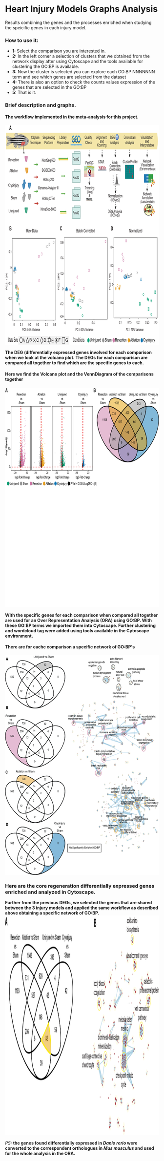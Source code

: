 # Heart Injury Models Graphs Analysis

Results combining the genes and the processes enriched when studying the speicific genes in each injury model.


### How to use it:
* **1:** Select the comparison you are interested in.
* **2:** In the left corner a selection of clusters that we obtained from the network display after using Cytoscape and the tools available for clustering the GO:BP is available.
* **3:** Now the cluster is selected you can explore each GO:BP NNNNNNN term and see which genes are selected from the dataset
* **4:** There is also an option to check the counts values expression of the genes that are selected in the GO:BP
* **5:** That is it.



### Brief description and graphs.


#### The workflow implemented in the meta-analysis for this project.

<img alt="alt_text" width="1080px" height="720px" src="Figure1_corrected_Shape_and_Index_v4.png"/>

**The DEG (differentially expressed genes involved for each comparison when we look at the volcano plot. The DEGs for each comparison are compared all together to find which are the specific genes to each.**


#### Here we find the Volcano plot and the VennDiagram of the comparisons together
<img alt="alt_text" width="1080px" height="720px" src="Figure2_without_core _volcano_plot.png"/>

**With the specific genes for each comparison when compared all together are used for an Over Representation Analysis (ORA) using GO:BP. With these GO:BP terms we imported them into Cytoscape. Further clustering and wordcloud tag were added using tools available in the Cytoscape environment.**

#### There are for eachc comparison a specific network of GO:BP's
<img alt="alt_text" width="1080px" height="720px" src="Networks_4.5_3_Injuries.png"/>


### Here are the core regeneration differentially expressed genes enriched and analyzed in Cytoscape.
**Further from the previous DEGs, we selected the genes that are shared between the 3 injury models and applied the same workflow as described above obtaining a specific network of GO:BP.**
<img alt="alt_text" width="1080px" height="720px" src="Figure4_coreRegeneration_net_v1.png"/>




*PS:* **the genes found differentially expressed in *Danio rerio* were converted to the correspondent orthologues in *Mus musculus* and used for the whole analysis in the ORA.**

